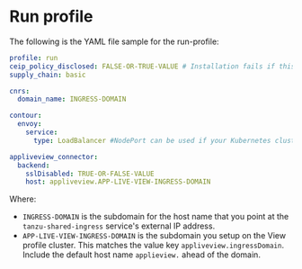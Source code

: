 # Run profile

The following is the YAML file sample for the run-profile:

```yaml
profile: run
ceip_policy_disclosed: FALSE-OR-TRUE-VALUE # Installation fails if this is not set to true. Not a string.
supply_chain: basic

cnrs:
  domain_name: INGRESS-DOMAIN

contour:
  envoy:
    service:
      type: LoadBalancer #NodePort can be used if your Kubernetes cluster doesn't support LoadBalancing

appliveview_connector:
  backend:
    sslDisabled: TRUE-OR-FALSE-VALUE
    host: appliveview.APP-LIVE-VIEW-INGRESS-DOMAIN
```

Where:

- `INGRESS-DOMAIN` is the subdomain for the host name that you point at the `tanzu-shared-ingress`
service's external IP address.
- `APP-LIVE-VIEW-INGRESS-DOMAIN` is the subdomain you setup on the View profile cluster. This matches the value key `appliveview.ingressDomain`. Include the default host name `applieview.` ahead of the domain.
